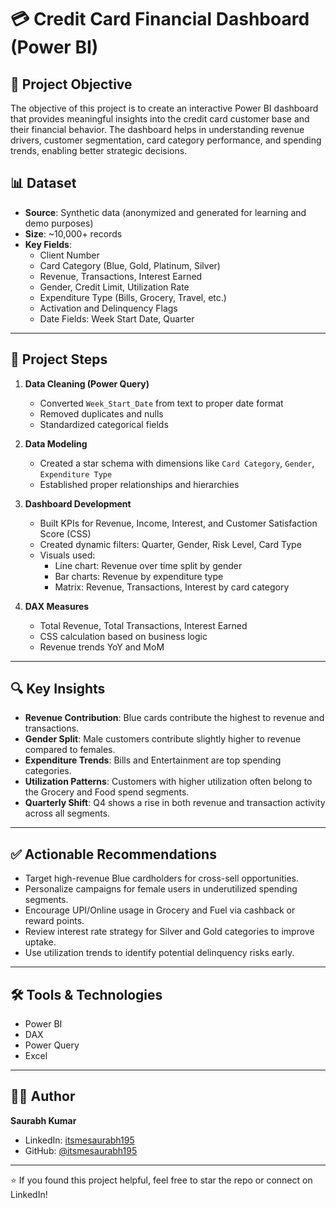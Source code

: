 # 💳 Credit Card Financial Dashboard (Power BI)

## 📌 Project Objective

The objective of this project is to create an interactive Power BI dashboard that provides meaningful insights into the credit card customer base and their financial behavior. The dashboard helps in understanding revenue drivers, customer segmentation, card category performance, and spending trends, enabling better strategic decisions.

## 📊 Dataset

- **Source**: Synthetic data (anonymized and generated for learning and demo purposes)
- **Size**: ~10,000+ records
- **Key Fields**:
  - Client Number
  - Card Category (Blue, Gold, Platinum, Silver)
  - Revenue, Transactions, Interest Earned
  - Gender, Credit Limit, Utilization Rate
  - Expenditure Type (Bills, Grocery, Travel, etc.)
  - Activation and Delinquency Flags
  - Date Fields: Week Start Date, Quarter

---

## 🔄 Project Steps

1. **Data Cleaning (Power Query)**
   - Converted `Week_Start_Date` from text to proper date format
   - Removed duplicates and nulls
   - Standardized categorical fields

2. **Data Modeling**
   - Created a star schema with dimensions like `Card Category`, `Gender`, `Expenditure Type`
   - Established proper relationships and hierarchies

3. **Dashboard Development**
   - Built KPIs for Revenue, Income, Interest, and Customer Satisfaction Score (CSS)
   - Created dynamic filters: Quarter, Gender, Risk Level, Card Type
   - Visuals used:
     - Line chart: Revenue over time split by gender
     - Bar charts: Revenue by expenditure type
     - Matrix: Revenue, Transactions, Interest by card category

4. **DAX Measures**
   - Total Revenue, Total Transactions, Interest Earned
   - CSS calculation based on business logic
   - Revenue trends YoY and MoM

---

## 🔍 Key Insights

- **Revenue Contribution**: Blue cards contribute the highest to revenue and transactions.
- **Gender Split**: Male customers contribute slightly higher to revenue compared to females.
- **Expenditure Trends**: Bills and Entertainment are top spending categories.
- **Utilization Patterns**: Customers with higher utilization often belong to the Grocery and Food spend segments.
- **Quarterly Shift**: Q4 shows a rise in both revenue and transaction activity across all segments.

---

## ✅ Actionable Recommendations

- Target high-revenue Blue cardholders for cross-sell opportunities.
- Personalize campaigns for female users in underutilized spending segments.
- Encourage UPI/Online usage in Grocery and Fuel via cashback or reward points.
- Review interest rate strategy for Silver and Gold categories to improve uptake.
- Use utilization trends to identify potential delinquency risks early.

---

## 🛠 Tools & Technologies

- Power BI
- DAX
- Power Query
- Excel

---

## 🙋‍♂️ Author

**Saurabh Kumar**  
- LinkedIn: [itsmesaurabh195](https://www.linkedin.com/in/itsmesaurabh195)  
- GitHub: [@itsmesaurabh195](https://github.com/itsmesaurabh195)

---

⭐ If you found this project helpful, feel free to star the repo or connect on LinkedIn!
